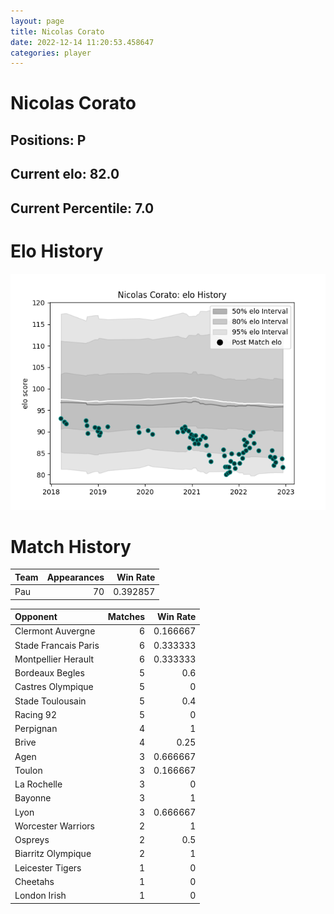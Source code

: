 ```yaml
---  
layout: page  
title: Nicolas Corato  
date: 2022-12-14 11:20:53.458647  
categories: player  
---
```

# Nicolas Corato

## Positions: P

## Current elo: 82.0

## Current Percentile: 7.0

# Elo History


![elo history](history_NicolasCorato.png)
# Match History


| Team   |   Appearances |   Win Rate |
|:-------|--------------:|-----------:|
| Pau    |            70 |   0.392857 |

| Opponent             |   Matches |   Win Rate |
|:---------------------|----------:|-----------:|
| Clermont Auvergne    |         6 |   0.166667 |
| Stade Francais Paris |         6 |   0.333333 |
| Montpellier Herault  |         6 |   0.333333 |
| Bordeaux Begles      |         5 |   0.6      |
| Castres Olympique    |         5 |   0        |
| Stade Toulousain     |         5 |   0.4      |
| Racing 92            |         5 |   0        |
| Perpignan            |         4 |   1        |
| Brive                |         4 |   0.25     |
| Agen                 |         3 |   0.666667 |
| Toulon               |         3 |   0.166667 |
| La Rochelle          |         3 |   0        |
| Bayonne              |         3 |   1        |
| Lyon                 |         3 |   0.666667 |
| Worcester Warriors   |         2 |   1        |
| Ospreys              |         2 |   0.5      |
| Biarritz Olympique   |         2 |   1        |
| Leicester Tigers     |         1 |   0        |
| Cheetahs             |         1 |   0        |
| London Irish         |         1 |   0        |